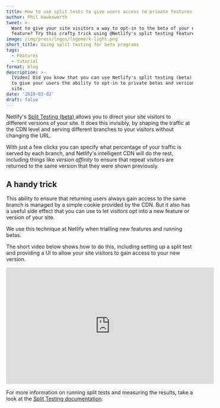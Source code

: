 ```yaml
---
title: How to use split tests to give users access to private features
author: Phil Hawksworth
tweet: >-
  Want to give your site visitors a way to opt-in to the beta of your next cool
  feature? Try this crafty trick using @Netlify's split testing feature.
image: /img/press/logos/logomark-light.png
short_title: Using split testing for beta programs
tags:
  - Features
  - tutorial
format: blog
description: >-
  [Video] Did you know that you can use Netlify's split testing (beta) feature
  to give your users the ability to opt-in to private betas and version of your
  site. 
date: '2018-03-02'
draft: false
---
```

Netlify's [Split Testing (beta) ](https://www.netlify.com/docs/split-testing/)allows you to direct your site visitors to different versions of your site. It does this invisibly, by shaping the traffic at the CDN level and serving different branches to your visitors without changing the URL.

With just a few clicks you can specify what percentage of your traffic is served by each branch, and Netlify's intelligent CDN will do the rest, including things like _version affinity_ to ensure that repeat visitors are returned to the same version that they were shown previously.

## A handy trick

This ability to ensure that returning users always gain access to the same branch is managed by a simple cookie provided by the CDN. But it also has a useful side effect that you can use to let visitors opt into a new feature or version of your site.

We use this technique at Netlify when trialling new features and running betas.

The short video below shows how to do this, including setting up a split test and providing a UI to allow your site visitors to gain access to your new version.

<iframe width="560" height="315" src="https://www.youtube.com/embed/Q5-QTaAOSrY?rel=0" frameborder="0" allow="autoplay; encrypted-media" allowfullscreen></iframe>

For more information on running split tests and measuring the results, take a look at the [Split Testing documentation](https://www.netlify.com/docs/split-testing/).

